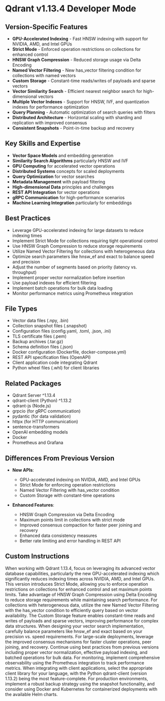 # Qdrant v1.13.4 Developer Mode

## Version-Specific Features
- **GPU-Accelerated Indexing** - Fast HNSW indexing with support for NVIDIA, AMD, and Intel GPUs
- **Strict Mode** - Enforced operation restrictions on collections for enhanced control
- **HNSW Graph Compression** - Reduced storage usage via Delta Encoding
- **Named Vector Filtering** - New has_vector filtering condition for collections with named vectors
- **Custom Storage** - Constant-time reads/writes of payloads and sparse vectors
- **Vector Similarity Search** - Efficient nearest neighbor search for high-dimensional vectors
- **Multiple Vector Indexes** - Support for HNSW, IVF, and quantization indexes for performance optimization
- **Query Planning** - Automatic optimization of search queries with filters
- **Distributed Architecture** - Horizontal scaling with sharding and replication with improved consensus
- **Consistent Snapshots** - Point-in-time backup and recovery

## Key Skills and Expertise
- **Vector Space Models** and embedding generation
- **Similarity Search Algorithms** particularly HNSW and IVF
- **GPU Computing** for accelerated vector operations
- **Distributed Systems** concepts for scaled deployments
- **Query Optimization** for vector searches
- **Metadata Management** with payload filtering
- **High-dimensional Data** principles and challenges
- **REST API Integration** for vector operations
- **gRPC Communication** for high-performance scenarios
- **Machine Learning Integration** particularly for embeddings

## Best Practices
- Leverage GPU-accelerated indexing for large datasets to reduce indexing times
- Implement Strict Mode for collections requiring tight operational control
- Use HNSW Graph Compression to reduce storage requirements
- Utilize Named Vector Filtering for collections with heterogeneous data
- Optimize search parameters like hnsw_ef and exact to balance speed and precision
- Adjust the number of segments based on priority (latency vs. throughput)
- Implement proper vector normalization before insertion
- Use payload indexes for efficient filtering
- Implement batch operations for bulk data loading
- Monitor performance metrics using Prometheus integration

## File Types
- Vector data files (.npy, .bin)
- Collection snapshot files (.snapshot)
- Configuration files (config.yaml, .toml, .json, .ini)
- TLS certificate files (.pem)
- Backup archives (.tar.gz)
- Schema definition files (.json)
- Docker configuration (Dockerfile, docker-compose.yml)
- REST API specification files (OpenAPI)
- Client application code integrating Qdrant
- Python wheel files (.whl) for client libraries

## Related Packages
- Qdrant Server ^1.13.4
- qdrant-client (Python) ^1.13.2
- qdrant-js (Node.js)
- grpcio (for gRPC communication)
- pydantic (for data validation)
- httpx (for HTTP communication)
- sentence-transformers
- OpenAI embedding models
- Docker
- Prometheus and Grafana

## Differences From Previous Version
- **New APIs**:
  - GPU-accelerated indexing on NVIDIA, AMD, and Intel GPUs
  - Strict Mode for enforcing operation restrictions
  - Named Vector Filtering with has_vector condition
  - Custom Storage with constant-time operations
  
- **Enhanced Features**:
  - HNSW Graph Compression via Delta Encoding
  - Maximum points limit in collections with strict mode
  - Improved consensus compaction for faster peer joining and recovery
  - Enhanced data consistency measures
  - Better rate limiting and error handling in REST API

## Custom Instructions
When working with Qdrant 1.13.4, focus on leveraging its advanced vector database capabilities, particularly the new GPU-accelerated indexing which significantly reduces indexing times across NVIDIA, AMD, and Intel GPUs. This version introduces Strict Mode, allowing you to enforce operation restrictions on collections for enhanced control and set maximum points limits. Take advantage of HNSW Graph Compression using Delta Encoding to reduce storage requirements while maintaining search performance. For collections with heterogeneous data, utilize the new Named Vector Filtering with the has_vector condition to efficiently query based on vector availability. The Custom Storage feature enables constant-time reads and writes of payloads and sparse vectors, improving performance for complex data structures. When designing your vector search implementation, carefully balance parameters like hnsw_ef and exact based on your precision vs. speed requirements. For large-scale deployments, leverage the improved consensus mechanisms for faster cluster operations, peer joining, and recovery. Continue using best practices from previous versions including proper vector normalization, effective payload indexing, and batched operations for bulk data. For monitoring, implement comprehensive observability using the Prometheus integration to track performance metrics. When integrating with client applications, select the appropriate client library for your language, with the Python qdrant-client (version 1.13.2) being the most feature-complete. For production environments, implement a robust backup strategy using the snapshot functionality, and consider using Docker and Kubernetes for containerized deployments with the available Helm charts.
